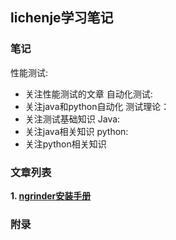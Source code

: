 ## lichenje学习笔记

### 笔记
性能测试:
- 关注性能测试的文章
自动化测试:
- 关注java和python自动化
测试理论：
- 关注测试基础知识
Java:
- 关注java相关知识
python:
- 关注python相关知识







### 文章列表

**1. [ngrinder安装手册](./性能测试/ngrinder.md)**

### 附录








